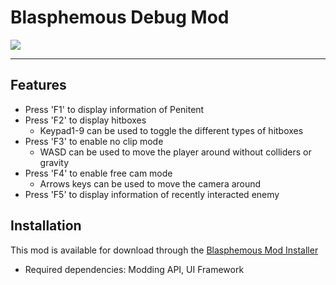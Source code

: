 # Blasphemous Debug Mod

<img src="https://img.shields.io/github/downloads/BrandenEK/Blasphemous.DebugMod/total?color=39B7C6&style=for-the-badge">

---

## Features
- Press 'F1' to display information of Penitent
- Press 'F2' to display hitboxes
  - Keypad1-9 can be used to toggle the different types of hitboxes
- Press 'F3' to enable no clip mode
  - WASD can be used to move the player around without colliders or gravity
- Press 'F4' to enable free cam mode
  - Arrows keys can be used to move the camera around
- Press 'F5' to display information of recently interacted enemy

## Installation
This mod is available for download through the [Blasphemous Mod Installer](https://github.com/BrandenEK/Blasphemous.Modding.Installer)
- Required dependencies: Modding API, UI Framework